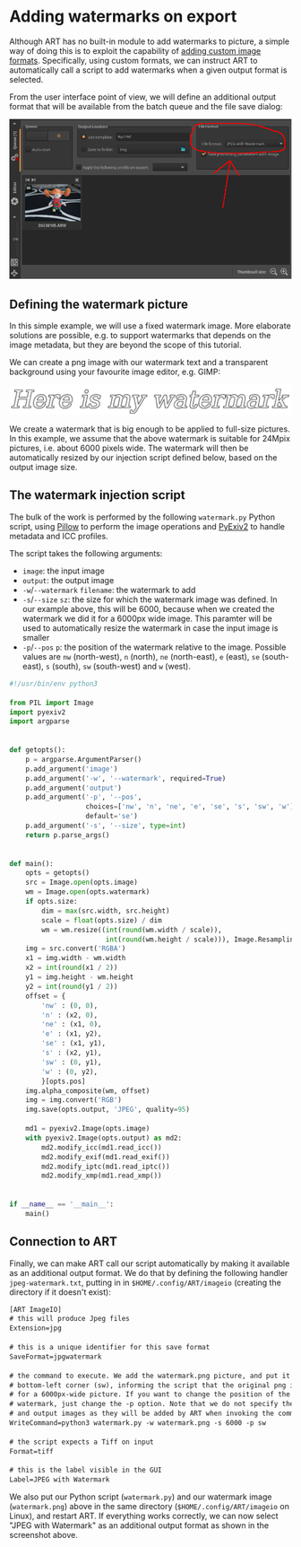 # Adding watermarks on export

Although ART has no built-in module to add watermarks to picture, 
a simple way of doing this is to exploit the capability of [adding custom image formats](Customformats). 
Specifically, using custom formats, 
we can instruct ART to automatically call a script to add watermarks 
when a given output format is selected.

From the user interface point of view, we will define an additional output format that will be available from the batch queue and the file save dialog:

![JPEG with watermark output](jpeg-with-watermark.png)

## Defining the watermark picture

In this simple example, we will use a fixed watermark image. More elaborate solutions are possible, e.g. to support watermarks that depends on the image metadata, but they are beyond the scope of this tutorial.

We can create a png image with our watermark text and a transparent background using your favourite image editor, e.g. GIMP:

![Watermark](watermark.png)

We create a watermark that is big enough to be applied to full-size pictures. In this example, we assume that the above watermark is suitable for 24Mpix pictures, i.e. about 6000 pixels wide.
The watermark will then be automatically resized by our injection script defined below, based on the output image size.

## The watermark injection script

The bulk of the work is performed by the following `watermark.py` Python script, using [Pillow](https://pillow.readthedocs.io/en/stable/) to perform the image operations and [PyExiv2](https://pypi.org/project/pyexiv2/) to handle metadata and ICC profiles.

The script takes the following arguments:

  - `image`: the input image
  - `output`: the output image
  - `-w`/`--watermark` `filename`: the watermark to add
  - `-s`/`--size` `sz`: the size for which the watermark image was defined. In our example above, this will be 6000, because when we created the watermark we did it for a 6000px wide image. This paramter will be used to automatically resize the watermark in case the input image is smaller
  - `-p`/`--pos` `p`: the position of the watermark relative to the image. Possible values are `nw` (north-west), `n` (north), `ne` (north-east), `e` (east), `se` (south-east), `s` (south), `sw` (south-west) and `w` (west).

```python
#!/usr/bin/env python3

from PIL import Image
import pyexiv2
import argparse


def getopts():
    p = argparse.ArgumentParser()
    p.add_argument('image')
    p.add_argument('-w', '--watermark', required=True)
    p.add_argument('output')
    p.add_argument('-p', '--pos',
                   choices=['nw', 'n', 'ne', 'e', 'se', 's', 'sw', 'w'],
                   default='se')
    p.add_argument('-s', '--size', type=int)
    return p.parse_args()


def main():
    opts = getopts()
    src = Image.open(opts.image)
    wm = Image.open(opts.watermark)
    if opts.size:
        dim = max(src.width, src.height)
        scale = float(opts.size) / dim
        wm = wm.resize((int(round(wm.width / scale)),
                        int(round(wm.height / scale))), Image.Resampling.LANCZOS)
    img = src.convert('RGBA')
    x1 = img.width - wm.width
    x2 = int(round(x1 / 2))
    y1 = img.height - wm.height
    y2 = int(round(y1 / 2))
    offset = {
        'nw' : (0, 0),
        'n' : (x2, 0),
        'ne' : (x1, 0),
        'e' : (x1, y2),
        'se' : (x1, y1),
        's' : (x2, y1),
        'sw' : (0, y1),
        'w' : (0, y2),
        }[opts.pos]
    img.alpha_composite(wm, offset)
    img = img.convert('RGB')
    img.save(opts.output, 'JPEG', quality=95)

    md1 = pyexiv2.Image(opts.image)
    with pyexiv2.Image(opts.output) as md2:
        md2.modify_icc(md1.read_icc())
        md2.modify_exif(md1.read_exif())
        md2.modify_iptc(md1.read_iptc())
        md2.modify_xmp(md1.read_xmp())


if __name__ == '__main__':
    main()
```


## Connection to ART

Finally, we can make ART call our script automatically by making it available as an additional output format.
We do that by defining the following handler `jpeg-watermark.txt`, putting in in `$HOME/.config/ART/imageio` (creating the directory if it doesn't exist):

```txt
[ART ImageIO]
# this will produce Jpeg files
Extension=jpg

# this is a unique identifier for this save format
SaveFormat=jpgwatermark

# the command to execute. We add the watermark.png picture, and put it in the
# bottom-left corner (sw), informing the script that the original png is meant
# for a 6000px-wide picture. If you want to change the position of the
# watermark, just change the -p option. Note that we do not specify the input
# and output images as they will be added by ART when invoking the command
WriteCommand=python3 watermark.py -w watermark.png -s 6000 -p sw

# the script expects a Tiff on input
Format=tiff

# this is the label visible in the GUI
Label=JPEG with Watermark
```

We also put our Python script (`watermark.py`) and our watermark image (`watermark.png`) above in the same directory (`$HOME/.config/ART/imageio` on Linux), and restart ART.
If everything works correctly, we can now select "JPEG with Watermark" as an additional output format as shown in the screenshot above.
